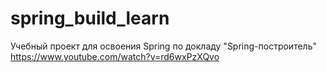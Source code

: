 # spring_build_learn
Учебный проект для освоения Spring
по докладу "Spring-построитель" https://www.youtube.com/watch?v=rd6wxPzXQvo
